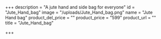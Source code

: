 +++
description = "A jute hand and side bag for everyone"
id = "Jute_Hand_bag"
image = "/uploads/Jute_Hand_bag.png"
name = "Jute Hand bag"
product_del_price = ""
product_price = "599"
product_url = ""
title = "Jute_Hand_bag"

+++